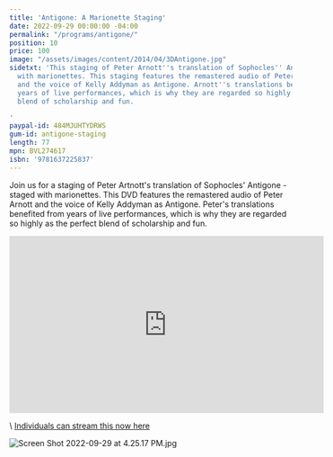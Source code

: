 ```yaml
---
title: 'Antigone: A Marionette Staging'
date: 2022-09-29 00:00:00 -04:00
permalink: "/programs/antigone/"
position: 10
price: 100
image: "/assets/images/content/2014/04/3DAntigone.jpg"
sidetxt: 'This staging of Peter Arnott''s translation of Sophocles'' Antigone is done
  with marionettes. This staging features the remastered audio of Peter Arnott himself
  and the voice of Kelly Addyman as Antigone. Arnott''s translations benefited from
  years of live performances, which is why they are regarded so highly as the perfect
  blend of scholarship and fun.

'
paypal-id: 484MJUHTYDRWS
gum-id: antigone-staging
length: 77
mpn: BVL274617
isbn: '9781637225837'
---
```


Join us for a staging of Peter Artnott's translation of Sophocles' Antigone - staged with marionettes.  This DVD features the remastered audio of Peter Arnott and the voice of Kelly Addyman as Antigone. Peter's translations benefited from years of live performances,  which is why they are regarded so highly as the perfect blend of scholarship and fun.

<p><iframe width="560" height="315" src="https://www.youtube.com/embed/PIjsdS49agI?rel=0&modestbranding=1&autohide=1" class="yt" frameborder="0" allowfullscreen></iframe></p><script src="https://gumroad.com/js/gumroad.js"></script>\
<a class="gumroad-button" href="https://macmillanfilms.gumroad.com/l/antigone-staging">Individuals can stream this now here</a>

![Screen Shot 2022-09-29 at 4.25.17 PM.jpg](/uploads/Screen%20Shot%202022-09-29%20at%204.25.17%20PM.jpg)